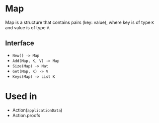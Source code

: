 # Map

Map is a structure that contains pairs (key: value), where key is of type `K` and value is of type `V`.

## Interface

- `New() -> Map` 
- `Add(Map, K, V) -> Map`
- `Size(Map) -> Nat`
- `Get(Map, K) -> V`
- `Keys(Map) -> List K`


# Used in
- Action(`applicationData`)
- Action.proofs
